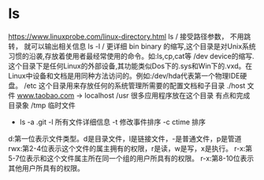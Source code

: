 # ls
https://www.linuxprobe.com/linux-directory.html
ls /
接受路径参数， 不用跳转， 就可以输出相关信息
ls -l /  更详细
bin binary 的缩写,这个目录是对Unix系统习惯的沿袭,存放着使用者最经常使用的命令。如:ls,cp,cat等
/dev  device的缩写.这个目录下是任何Linux的外部设备,其功能类似Dos下的.sys和Win下的.vxd。在Linux中设备和文档是用同种方法访问的。例如:/dev/hda代表第一个物理IDE硬盘。
/etc 这个目录用来存放任何的系统管理所需要的配置文档和子目录
./host 文件  www.taobao.com  ->  localhost
/usr 很多应用程序放在这个目录 有点和完成目录象
/tmp  临时文件 

- ls -a   .git 
    -l    所有文件详细信息
    -t    修改事件排序
    -c   ctime 排序

d:第一位表示文件类型。d是目录文件，l是链接文件，-是普通文件，p是管道  
rwx:第2-4位表示这个文件的属主拥有的权限，r是读，w是写，x是执行。
r-x:第5-7位表示和这个文件属主所在同一个组的用户所具有的权限。
r-x:第8-10位表示其他用户所具有的权限。